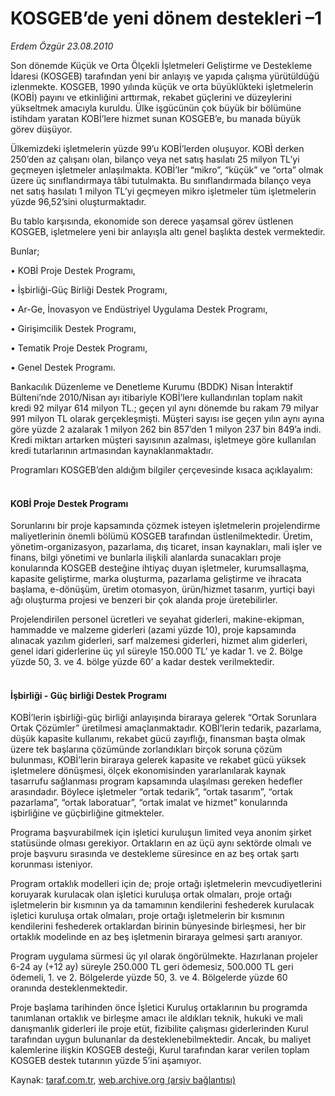 # KOSGEB’de yeni dönem destekleri –1

*Erdem Özgür 23.08.2010*

<div class="yazi"><p>Son dönemde Küçük ve Orta Ölçekli İşletmeleri Geliştirme ve Destekleme İdaresi (KOSGEB) tarafından yeni bir anlayış ve yapıda çalışma yürütüldüğü izlenmekte. KOSGEB, 1990 yılında küçük ve orta büyüklükteki işletmelerin (KOBİ) payını ve etkinliğini arttırmak, rekabet güçlerini ve düzeylerini yükseltmek amacıyla kuruldu. Ülke işgücünün çok büyük bir bölümüne istihdam yaratan KOBİ’lere hizmet sunan KOSGEB’e, bu manada büyük görev düşüyor.</p>
<p>Ülkemizdeki işletmelerin yüzde 99’u KOBİ’lerden oluşuyor. KOBİ derken 250’den az çalışanı olan, bilanço veya net satış hasılatı 25 milyon TL’yi geçmeyen işletmeler anlaşılmakta. KOBİ’ler “mikro”, “küçük” ve “orta” olmak üzere üç sınıflandırmaya tâbi tutulmakta. Bu sınıflandırmada bilanço veya net satış hasılatı 1 milyon TL’yi geçmeyen mikro işletmeler tüm işletmelerin yüzde 96,52’sini oluşturmaktadır.</p>
<p>Bu tablo karşısında, ekonomide son derece yaşamsal görev üstlenen KOSGEB, işletmelere yeni bir anlayışla altı genel başlıkta destek vermektedir. </p>
<p>Bunlar;</p>
<p>• KOBİ Proje Destek Programı,</p>
<p>• İşbirliği-Güç Birliği Destek Programı,</p>
<p>• Ar-Ge, İnovasyon ve Endüstriyel Uygulama Destek Programı,</p>
<p>• Girişimcilik Destek Programı,</p>
<p>• Tematik Proje Destek Programı,</p>
<p>• Genel Destek Programı.</p>
<p>Bankacılık Düzenleme ve Denetleme Kurumu (BDDK) Nisan İnteraktif Bülteni’nde 2010/Nisan ayı itibariyle KOBİ’lere kullandırılan toplam nakit kredi 92 milyar 614 milyon TL.; geçen yıl aynı dönemde bu rakam 79 milyar 991 milyon TL olarak gerçekleşmişti. Müşteri sayısı ise geçen yılın aynı ayına göre yüzde 2 azalarak 1 milyon 262 bin 857’den 1 milyon 237 bin 849’a indi. Kredi miktarı artarken müşteri sayısının azalması, işletmeye göre kullanılan kredi tutarlarının artmasından kaynaklanmaktadır. </p>
<p>Programları KOSGEB’den aldığım bilgiler çerçevesinde kısaca açıklayalım:</p>
<h4><br/>KOBİ Proje Destek Programı</h4>
<p>Sorunlarını bir proje kapsamında çözmek isteyen işletmelerin projelendirme maliyetlerinin önemli bölümü KOSGEB tarafından üstlenilmektedir. Üretim, yönetim-organizasyon, pazarlama, dış ticaret, insan kaynakları, mali işler ve finans, bilgi yönetimi ve bunlarla ilişkili alanlarda sunacakları proje konularında KOSGEB desteğine ihtiyaç duyan işletmeler, kurumsallaşma, kapasite geliştirme, marka oluşturma, pazarlama geliştirme ve ihracata başlama, e-dönüşüm, üretim otomasyon, ürün/hizmet tasarım, yurtiçi bayi ağı oluşturma projesi ve benzeri bir çok alanda proje üretebilirler.</p>
<p>Projelendirilen personel ücretleri ve seyahat giderleri, makine-ekipman, hammadde ve malzeme giderleri (azami yüzde 10), proje kapsamında alınacak yazılım giderleri, sarf malzemesi giderleri, hizmet alım giderleri, genel idari giderlerine üç yıl süreyle 150.000 TL’ ye kadar 1. ve 2. Bölge yüzde 50, 3. ve 4. bölge yüzde 60’ a kadar destek verilmektedir.</p>
<h4><br/>İşbirliği - Güç birliği Destek Programı</h4>
<p>KOBİ’lerin işbirliği-güç birliği anlayışında biraraya gelerek “Ortak Sorunlara Ortak Çözümler” üretilmesi amaçlanmaktadır. KOBİ’lerin tedarik, pazarlama, düşük kapasite kullanımı, rekabet gücü zayıflığı, finansman başta olmak üzere tek başlarına çözümünde zorlandıkları birçok soruna çözüm bulunması, KOBİ’lerin biraraya gelerek kapasite ve rekabet gücü yüksek işletmelere dönüşmesi, ölçek ekonomisinden yararlanılarak kaynak tasarrufu sağlanması program kapsamında ulaşılması gereken hedefler arasındadır. Böylece işletmeler “ortak tedarik”, “ortak tasarım”, “ortak pazarlama”, “ortak laboratuar”, “ortak imalat ve hizmet” konularında işbirliğine ve güçbirliğine gitmekteler. </p>
<p>Programa başvurabilmek için işletici kuruluşun limited veya anonim şirket statüsünde olması gerekiyor. Ortakların en az üçü aynı sektörde olmalı ve proje başvuru sırasında ve destekleme süresince en az beş ortak şartı korunması isteniyor.</p>
<p>Program ortaklık modelleri için de; proje ortağı işletmelerin mevcudiyetlerini koruyarak kurulacak olan işletici kuruluşa ortak olmaları, proje ortağı işletmelerin bir kısmının ya da tamamının kendilerini feshederek kurulacak işletici kuruluşa ortak olmaları, proje ortağı işletmelerin bir kısmının kendilerini feshederek ortaklardan birinin bünyesinde birleşmesi, her bir ortaklık modelinde en az beş işletmenin biraraya gelmesi şartı aranıyor.</p>
<p>Program uygulama sürmesi üç yıl olarak öngörülmekte. Hazırlanan projeler 6-24 ay (+12 ay) süreyle 250.000 TL geri ödemesiz, 500.000 TL geri ödemeli, 1. ve 2. Bölgelerde yüzde 50, 3. ve 4. Bölgelerde yüzde 60 oranında desteklenmektedir.</p>
<p>Proje başlama tarihinden önce İşletici Kuruluş ortaklarının bu programda tanımlanan ortaklık ve birleşme amacı ile aldıkları teknik, hukuki ve mali danışmanlık giderleri ile proje etüt, fizibilite çalışması giderlerinden Kurul tarafından uygun bulunanlar da desteklenebilmektedir. Ancak, bu maliyet kalemlerine ilişkin KOSGEB desteği, Kurul tarafından karar verilen toplam KOSGEB destek tutarının yüzde 5’ini aşamıyor.</p></div>

Kaynak: [taraf.com.tr](http://www.taraf.com.tr:80/erdem-ozgur/makale-kosgeb-de-yeni-donem-destekleri-1.htm), [web.archive.org (arşiv bağlantısı)](http://web.archive.org/web/20100825161731/http://www.taraf.com.tr:80/erdem-ozgur/makale-kosgeb-de-yeni-donem-destekleri-1.htm)
